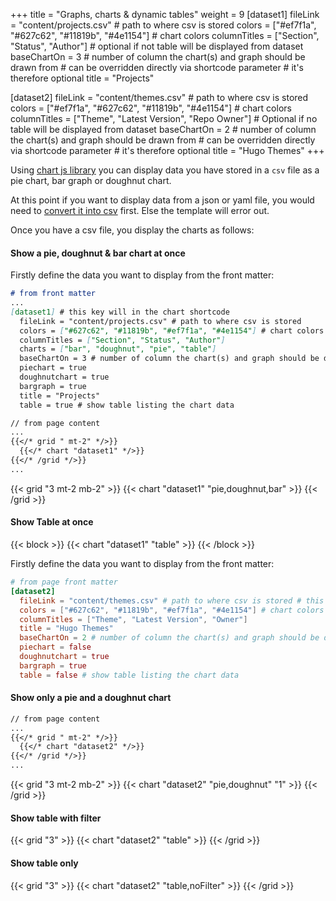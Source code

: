 +++
title = "Graphs, charts & dynamic tables"
weight = 9
[dataset1]
fileLink = "content/projects.csv" # path to where csv is stored
colors = ["#ef7f1a", "#627c62", "#11819b", "#4e1154"] # chart colors
columnTitles = ["Section", "Status", "Author"] # optional if not table will be displayed from dataset
baseChartOn = 3 # number of column the chart(s) and graph should be drawn from # can be overridden directly via
shortcode parameter # it's therefore optional
title = "Projects"

[dataset2]
fileLink = "content/themes.csv" # path to where csv is stored
colors = ["#ef7f1a", "#627c62", "#11819b", "#4e1154"] # chart colors
columnTitles = ["Theme", "Latest Version", "Repo Owner"] # Optional if no table will be displayed from dataset
baseChartOn = 2 # number of column the chart(s) and graph should be drawn from # can be overridden directly via
shortcode parameter # it's therefore optional
title = "Hugo Themes"
+++

Using [chart js library](https://www.chartjs.org/) you can display data you have stored in a `csv` file as a pie chart,
bar graph or doughnut chart.

At this point if you want to display data from a json or yaml file, you would need
to [convert it into csv](http://convertcsv.com/json-to-csv.htm) first. Else the template will error out.

Once you have a csv file, you display the charts as follows:

#### Show a pie, doughnut & bar chart at once

Firstly define the data you want to display from the front matter:

```markdown
# from front matter
...
[dataset1] # this key will in the chart shortcode
  fileLink = "content/projects.csv" # path to where csv is stored
  colors = ["#627c62", "#11819b", "#ef7f1a", "#4e1154"] # chart colors
  columnTitles = ["Section", "Status", "Author"]
  charts = ["bar", "doughnut", "pie", "table"]
  baseChartOn = 3 # number of column the chart(s) and graph should be drawn from
  piechart = true
  doughnutchart = true
  bargraph = true
  title = "Projects"
  table = true # show table listing the chart data

// from page content
...
{{</* grid " mt-2" */>}}
  {{</* chart "dataset1" */>}}
{{</* /grid */>}}
...
```

{{< grid "3 mt-2 mb-2" >}}
{{< chart "dataset1" "pie,doughnut,bar" >}}
{{< /grid >}}

#### __Show Table at once__

{{< block >}}
{{< chart "dataset1" "table" >}}
{{< /block >}}

Firstly define the data you want to display from the front matter:

```toml
# from page front matter
[dataset2]
  fileLink = "content/themes.csv" # path to where csv is stored # this key will in the chart shortcode
  colors = ["#627c62", "#11819b", "#ef7f1a", "#4e1154"] # chart colors
  columnTitles = ["Theme", "Latest Version", "Owner"]
  title = "Hugo Themes"
  baseChartOn = 2 # number of column the chart(s) and graph should be drawn from
  piechart = false
  doughnutchart = true
  bargraph = true
  table = false # show table listing the chart data
```

#### Show only a pie and a doughnut chart

```markdown
// from page content
...
{{</* grid " mt-2" */>}}
  {{</* chart "dataset2" */>}}
{{</* /grid */>}}
...
```

{{< grid "3 mt-2 mb-2" >}}
{{< chart "dataset2" "pie,doughnut" "1" >}}
{{< /grid >}}

#### Show table with filter

{{< grid "3" >}}
{{< chart "dataset2" "table" >}}
{{< /grid >}}

#### Show table only

{{< grid "3" >}}
{{< chart "dataset2" "table,noFilter" >}}
{{< /grid >}}
